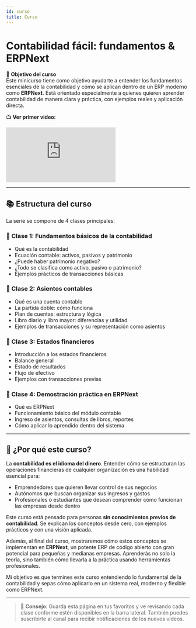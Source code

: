 ```yaml
---
id: curso
title: Curso
---
```



# Contabilidad fácil: fundamentos & ERPNext

🎯 **Objetivo del curso**  
Este minicurso tiene como objetivo ayudarte a entender los fundamentos esenciales de la contabilidad y cómo se aplican dentro de un ERP moderno como **ERPNext**. Está orientado especialmente a quienes quieren aprender contabilidad de manera clara y práctica, con ejemplos reales y aplicación directa.

📺 **Ver primer video:**  

<div style={{
  position: "relative",
  paddingBottom: "56.25%", // 16:9 aspect ratio
  height: 0,
  overflow: "hidden",
  maxWidth: "100%",
  margin: "0 auto"
}}>
  <iframe
    src="https://www.youtube.com/embed/bK-lbpha6Nw?si=2eR51OGEFTlP8py9"
    title="Contabilidad fácil: fundamentos & ERPNext - Clase 1"
    frameBorder="0"
    allow="accelerometer; autoplay; clipboard-write; encrypted-media; gyroscope; picture-in-picture"
    allowFullScreen
    style={{
      position: "absolute",
      top: 0,
      left: 0,
      width: "100%",
      height: "100%"
    }}
  ></iframe>
</div>

---

## 📚 Estructura del curso

La serie se compone de 4 clases principales:

### 📘 Clase 1: Fundamentos básicos de la contabilidad
- Qué es la contabilidad
- Ecuación contable: activos, pasivos y patrimonio
- ¿Puede haber patrimonio negativo?
- ¿Todo se clasifica como activo, pasivo o patrimonio?
- Ejemplos prácticos de transacciones básicas

### 📘 Clase 2: Asientos contables
- Qué es una cuenta contable
- La partida doble: cómo funciona
- Plan de cuentas: estructura y lógica
- Libro diario y libro mayor: diferencias y utilidad
- Ejemplos de transacciones y su representación como asientos

### 📘 Clase 3: Estados financieros
- Introducción a los estados financieros
- Balance general
- Estado de resultados
- Flujo de efectivo
- Ejemplos con transacciones previas

### 📘 Clase 4: Demostración práctica en ERPNext
- Qué es ERPNext
- Funcionamiento básico del módulo contable
- Ingreso de asientos, consultas de libros, reportes
- Cómo aplicar lo aprendido dentro del sistema

---

## 🧠 ¿Por qué este curso?

La **contabilidad es el idioma del dinero**. Entender cómo se estructuran las operaciones financieras de cualquier organización es una habilidad esencial para:
- Emprendedores que quieren llevar control de sus negocios
- Autónomos que buscan organizar sus ingresos y gastos
- Profesionales o estudiantes que desean comprender cómo funcionan las empresas desde dentro

Este curso está pensado para personas **sin conocimientos previos de contabilidad**. Se explican los conceptos desde cero, con ejemplos prácticos y con una visión aplicada.

Además, al final del curso, mostraremos cómo estos conceptos se implementan en **ERPNext**, un potente ERP de código abierto con gran potencial para pequeñas y medianas empresas. Aprenderás no solo la teoría, sino también cómo llevarla a la práctica usando herramientas profesionales.

Mi objetivo es que termines este curso entendiendo lo fundamental de la contabilidad y sepas cómo aplicarlo en un sistema real, moderno y flexible como ERPNext.

---

> 📌 **Consejo**: Guarda esta página en tus favoritos y ve revisando cada clase conforme estén disponibles en la barra lateral. También puedes suscribirte al canal para recibir notificaciones de los nuevos videos.